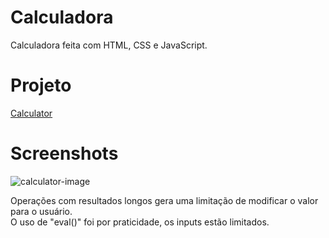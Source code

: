 # Calculadora
Calculadora feita com HTML, CSS e JavaScript.

# Projeto
<a href="https://devjonathanmendes.github.io/Calculadora/calculator" target="_blank">Calculator</a>

# Screenshots
![calculator-image](https://user-images.githubusercontent.com/89454975/169324039-909fb5a9-bf42-49fa-b094-2fdcf539a834.png)

Operações com resultados longos gera uma limitação de modificar o valor para o usuário.\
O uso de "eval()" foi por praticidade, os inputs estão limitados.
